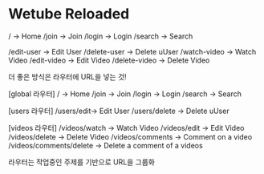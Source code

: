 # Wetube Reloaded

/ -> Home
/join -> Join
/login -> Login
/search -> Search

/edit-user -> Edit User
/delete-user -> Delete uUser
/watch-video -> Watch Video
/edit-video -> Edit Video
/delete-video -> Delete Video

더 좋은 방식은 라우터에 URL을 넣는 것!

[global 라우터]
/ -> Home
/join -> Join
/login -> Login
/search -> Search

[users 라우터]
/users/edit-> Edit User
/users/delete -> Delete uUser

[videos 라우터]
/videos/watch -> Watch Video
/videos/edit -> Edit Video
/videos/delete -> Delete Video
/videos/comments -> Comment on a video
/videos/comments/delete -> Delete a comment of a videos

라우터는 작업중인 주제를 기반으로 URL을 그룹화
